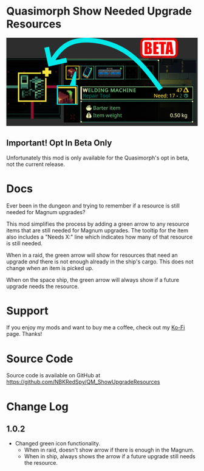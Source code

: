 # Quasimorph Show Needed Upgrade Resources

![thumbnail icon](media/thumbnail.png)


## Important! Opt In Beta Only

Unfortunately this mod is only available for the Quasimorph's opt in beta, not the current release.

# Docs
Ever been in the dungeon and trying to remember if a resource is still needed for Magnum upgrades?

This mod simplifies the process by adding a green arrow to any resource items that are still needed for Magnum upgrades.
The tooltip for the item also includes a "Needs X:" line which indicates how many of that resource is still needed.

When in a raid, the green arrow will show for resources that need an upgrade *and* there is not enough already in the ship's cargo.
This does not change when an item is picked up.

When on the space ship, the green arrow will always show if a future upgrade needs the resource.

# Support
If you enjoy my mods and want to buy me a coffee, check out my [Ko-Fi](https://ko-fi.com/nbkredspy71915) page.
Thanks!

# Source Code
Source code is available on GitHub at https://github.com/NBKRedSpy/QM_ShowUpgradeResources

# Change Log

## 1.0.2
* Changed green icon functionality.  
    * When in raid, doesn't show arrow if there is enough in the Magnum.
    * When in ship, always shows the arrow if a future upgrade still needs the resource.